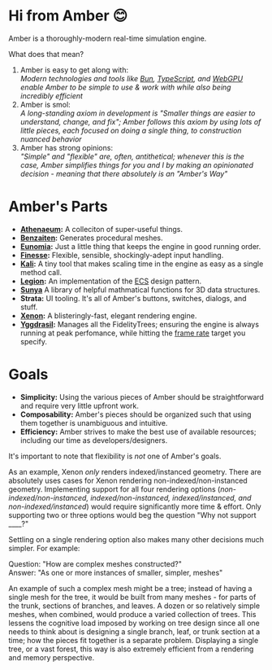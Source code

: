# Hi from Amber 😊

Amber is a thoroughly-modern real-time simulation engine.

What does that mean?

1. Amber is easy to get along with:<br>
  _Modern technologies and tools like [Bun](https://bun.sh/), [TypeScript](https://www.typescriptlang.org/), and [WebGPU](https://developer.mozilla.org/en-US/docs/Web/API/WebGPU_API) enable Amber to be simple to use & work with while also being incredibly efficient_
1. Amber is smol:<br>
  _A long-standing axiom in development is "Smaller things are easier to understand, change, and fix"; Amber follows this axiom by using lots of little pieces, each focused on doing a single thing, to construction nuanced behavior_
1. Amber has strong opinions:<br>
  _"Simple" and "flexible" are, often, antithetical; whenever this is the case, Amber simplifies things for you and I by making an opinionated decision - meaning that there absolutely is an "Amber's Way"_

# Amber's Parts

* **[Athenaeum](./src/lib/Athenaeum):** A colleciton of super-useful things.
* **[Benzaiten](./src/lib/Benzaiten):** Generates procedural meshes.
* **[Eunomia](./src/lib/Eunomia):** Just a little thing that keeps the engine in good running order.
* **[Finesse](./src/lib/Finesse):** Flexible, sensible, shockingly-adept input handling.
* **[Kali](./src/lib/Kali):** A tiny tool that makes scaling time in the engine as easy as a single method call.
* **[Legion](./src/lib/Legion):** An implementation of the [ECS](https://en.wikipedia.org/wiki/Entity_component_system) design pattern.
* **[Sunya](./Sunya)** A library of helpful mathmatical functions for 3D data structures.
* **Strata:** UI tooling. It's all of Amber's buttons, switches, dialogs, and stuff.
* **[Xenon](./src/lib/Xenon):** A blisteringly-fast, elegant rendering engine.
* **[Yggdrasil](./src/lib/Yggdrasil):** Manages all the FidelityTrees; ensuring the engine is always running at peak perfomance, while hitting the [frame rate](https://www.ign.com/articles/2014/11/05/understanding-frame-rate-and-its-importance) target you specify.

# Goals

* **Simplicity:** Using the various pieces of Amber should be straightforward and require very little upfront work.
* **Composability:** Amber's pieces should be organized such that using them together is unambiguous and intuitive.
* **Efficiency:** Amber strives to make the best use of available resources; including our time as developers/designers.

It's important to note that flexibility is _not_ one of Amber's goals.

As an example, Xenon _only_ renders indexed/instanced geometry. There are absolutely uses cases for Xenon rendering non-indexed/non-instanced geometry. Implementing support for all four rendering options (_non-indexed/non-instanced, indexed/non-instanced, indexed/instanced, and non-indexed/instanced_) would require significantly more time & effort. Only supporting two or three options would beg the question "Why not support ____?"

Settling on a single rendering option also makes many other decisions much simpler. For example:

Question: "How are complex meshes constructed?"<br>
Answer: "As one or more instances of smaller, simpler, meshes"

An example of such a complex mesh might be a tree; instead of having a single mesh for the tree, it would be built from many meshes - for parts of the trunk, sections of branches, and leaves. A dozen or so relatively simple meshes, when combined, would produce a varied collection of trees. This lessens the cognitive load imposed by working on tree design since all one needs to think about is designing a single branch, leaf, or trunk section at a time; how the pieces fit together is a separate problem. Displaying a single tree, or a vast forest, this way is also extremely efficient from a rendering and memory perspective.
